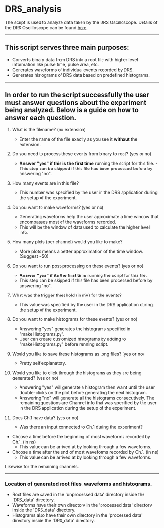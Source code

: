# DRS_analysis

The script is used to analyze data taken by the DRS Oscilloscope.
Details of the DRS Oscilloscope can be found [here](https://www.psi.ch/drs/DocumentationEN/manualrev50.pdf).

---

## This script serves three main purposes:
- Converts binary data from DRS into a root file with higher level information like pulse time, pulse area, etc.
- Generates waveforms of individual events recorded by DRS.
- Generates histograms of DRS data based on predefined histograms.
---
## In order to run the script successfully the user must answer questions about the experiment being analyzed. Below is a guide on how to answer each question.

1. What is the filename? (no extension)
   - Enter the name of the file exactly as you see it **without** the extension.

2. Do you need to process these events from binary to root? (yes or no)
   - **Answer "yes" if this is the first time** running the script for this file.
   -This step can be skipped if this file has been processed before by answering "no".

3. How many events are in this file?
   - This number was specified by the user in the DRS application during the setup of the experiment.

4. Do you want to make waveforms? (yes or no)
   - Generating waveforms help the user approximate a time window that encompasses most of the waveforms recorded.
   - This will be the window of data used to calculate the higher level info.

5. How many plots (per channel) would you like to make?
   - More plots means a better approximation of the time window. (Suggest ~50)

6. Do you want to run post-processing on these events? (yes or no)
   - **Answer "yes" if its the first time** running the script for this file.
   - This step can be skipped if this file has been processed before by answering "no".

7. What was the trigger threshold (in mV) for the events?
   - This value was specified by the user in the DRS application during the setup of the experiment.

8. Do you want to make histograms for these events? (yes or no)
   - Answering "yes" generates the histograms specified in "makeHistograms.py".
   - User can create customized histograms by adding to "makeHistograms.py" before running script.

9. Would you like to save these histograms as .png files? (yes or no)
   - Pretty self explanatory.

10. Would you like to click through the histograms as they are being generated? (yes or no)
    - Answering "yes" will generate a histogram then waint until the user double-clicks on the plot before generating the next histogram.
    - Answering "no" will generate all the histograms consecutively.
The remaining questions are Channel info that was specified by the user in the DRS application during the setup of the experiment.

11. Does Ch.1 have data? (yes or no)
    - Was there an input connected to Ch.1 during the experiment?
- Choose a time before the beginning of most waveforms recorded by Ch.1. (in ns)
  - This value can be arrived at by looking through a few waveforms.
- Choose a time after the end of most waveforms recorded by Ch.1. (in ns)
  - This value can be arrived at by looking through a few waveforms.
  
Likewise for the remaining channels.

---
### Location of generated root files, waveforms and histograms.

- Root files are saved in the 'unprocessed data' directory inside the 'DRS_data' directory.
- Waveforms have their own directory in the 'processed data' directory inside the 'DRS_data' directory.
- Histograms also have their own directory in the 'processed data' directory inside the 'DRS_data' directory.

